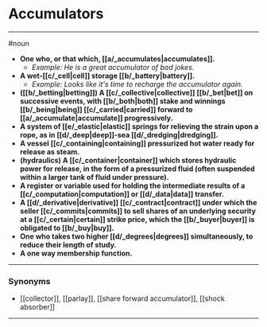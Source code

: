 # Accumulators
---
#noun
- **One who, or that which, [[a/_accumulates|accumulates]].**
	- _Example: He is a great accumulator of bad jokes._
- **A wet-[[c/_cell|cell]] storage [[b/_battery|battery]].**
	- _Example: Looks like it's time to recharge the accumulator again._
- **([[b/_betting|betting]]) A [[c/_collective|collective]] [[b/_bet|bet]] on successive events, with [[b/_both|both]] stake and winnings [[b/_being|being]] [[c/_carried|carried]] forward to [[a/_accumulate|accumulate]] progressively.**
- **A system of [[e/_elastic|elastic]] springs for relieving the strain upon a rope, as in [[d/_deep|deep]]-sea [[d/_dredging|dredging]].**
- **A vessel [[c/_containing|containing]] pressurized hot water ready for release as steam.**
- **(hydraulics) A [[c/_container|container]] which stores hydraulic power for release, in the form of a pressurized fluid (often suspended within a larger tank of fluid under pressure).**
- **A register or variable used for holding the intermediate results of a [[c/_computation|computation]] or [[d/_data|data]] transfer.**
- **A [[d/_derivative|derivative]] [[c/_contract|contract]] under which the seller [[c/_commits|commits]] to sell shares of an underlying security at a [[c/_certain|certain]] strike price, which the [[b/_buyer|buyer]] is obligated to [[b/_buy|buy]].**
- **One who takes two higher [[d/_degrees|degrees]] simultaneously, to reduce their length of study.**
- **A one way membership function.**
---
### Synonyms
- [[collector]], [[parlay]], [[share forward accumulator]], [[shock absorber]]
---
